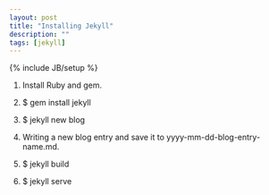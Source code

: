 ```yaml
---
layout: post
title: "Installing Jekyll"
description: ""
tags: [jekyll]
---
```

{% include JB/setup %}

1. Install Ruby and gem.

2. $ gem install jekyll

3. $ jekyll new blog

4. Writing a new blog entry and save it to yyyy-mm-dd-blog-entry-name.md.

5. $ jekyll build

6. $ jekyll serve

